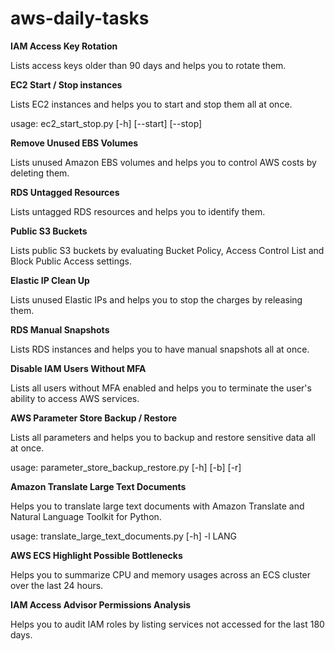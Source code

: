 # aws-daily-tasks
**IAM Access Key Rotation**

Lists access keys older than 90 days and helps you to rotate them.

**EC2 Start / Stop instances**

Lists EC2 instances and helps you to start and stop them all at once.

usage: ec2_start_stop.py [-h] [--start] [--stop]

**Remove Unused EBS Volumes**

Lists unused Amazon EBS volumes and helps you to control AWS costs by deleting them.

**RDS Untagged Resources**

Lists untagged RDS resources and helps you to identify them.

**Public S3 Buckets**

Lists public S3 buckets by evaluating Bucket Policy, Access Control List and Block Public Access settings.

**Elastic IP Clean Up**

Lists unused Elastic IPs and helps you to stop the charges by releasing them.

**RDS Manual Snapshots**

Lists RDS instances and helps you to have manual snapshots all at once.

**Disable IAM Users Without MFA**

Lists all users without MFA enabled and helps you to terminate the user's ability to access AWS services.

**AWS Parameter Store Backup / Restore**

Lists all parameters and helps you to backup and restore sensitive data all at once.

usage: parameter_store_backup_restore.py [-h] [-b] [-r]

**Amazon Translate Large Text Documents**

Helps you to translate large text documents with Amazon Translate and Natural Language Toolkit for Python.

usage: translate_large_text_documents.py [-h] -l LANG

**AWS ECS Highlight Possible Bottlenecks**

Helps you to summarize CPU and memory usages across an ECS cluster over the last 24 hours.

**IAM Access Advisor Permissions Analysis**

Helps you to audit IAM roles by listing services not accessed for the last 180 days.
